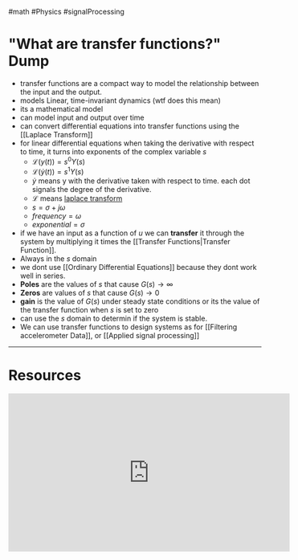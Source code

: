 #math #Physics #signalProcessing  
# "What are transfer functions?" Dump
- transfer functions are a compact way to model the relationship between the input and the output.
- models Linear, time-invariant dynamics (wtf does this mean)
- its a mathematical model
- can model input and output over time 
- can convert differential equations into transfer functions using the [[Laplace Transform]]
- for linear differential equations when taking the derivative with respect to time, it turns into exponents of the complex variable $s$
	- $\mathscr{L}(y(t))=s^0Y(s)$
	- $\mathscr{L}(\dot{y}(t))=s^1Y(s)$
	-  $\dot{y}$ means y with the derivative taken with respect to time. each dot signals the degree of the derivative.
	- $\mathscr{L}$ means [laplace transform ](https://en.wikipedia.org/wiki/Laplace_transform)
	- $s =\sigma + j \omega$
	- $frequency  =  \omega$
	- $exponential = \sigma$ 
- if we have an input as a function of $u$ we can **transfer** it through the system by multiplying it times the [[Transfer Functions|Transfer Function]]. 
- Always in the $s$ domain
- we dont use [[Ordinary Differential Equations]] because they dont work well in series.
- **Poles** are the values of $s$ that cause $G(s) \to ∞$  
- **Zeros** are values of $s$ that cause $G(s) \to 0$
- **gain** is the value of $G(s)$ under steady state conditions or its the value of the transfer function when $s$ is set to zero
- can use the $s$ domain to determin if the system is stable.
- We can use transfer functions to design systems as for [[Filtering accelerometer Data]], or [[Applied signal processing]]




---
# Resources
<iframe width="560" height="315" src="https://www.youtube.com/embed/2Xl7--Df3g8?si=KX525fnyNZkcEjm2" title="YouTube video player" frameborder="0" allow="accelerometer; autoplay; clipboard-write; encrypted-media; gyroscope; picture-in-picture; web-share" allowfullscreen></iframe>
